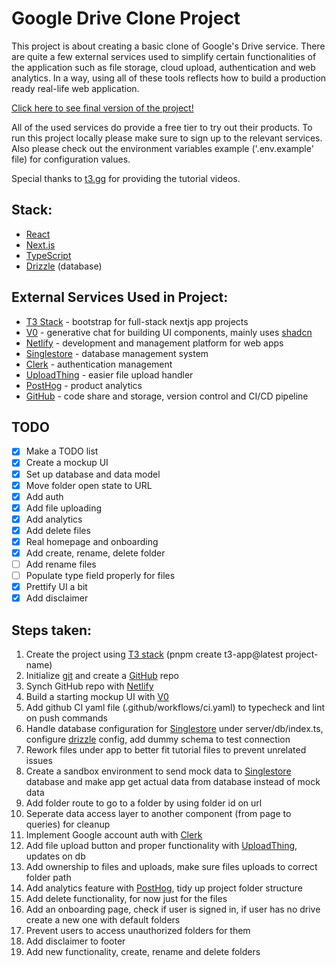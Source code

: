 # Google Drive Clone Project
This project is about creating a basic clone of Google's Drive service. There are quite a few external services used to simplify certain functionalities of the application such as file storage, cloud upload, authentication and web analytics. In a way, using all of these tools reflects how to build a production ready real-life web application.

[Click here to see final version of the project!](https://drive-tutorial-furkankovan.netlify.app/)

All of the used services do provide a free tier to try out their products. To run this project locally please make sure to sign up to the relevant services. Also please check out the environment variables example ('.env.example' file) for configuration values. 

Special thanks to [t3.gg](https://www.youtube.com/@t3dotgg) for providing the tutorial videos.

## Stack:
- [React](https://react.dev/)
- [Next.js](http://nextjs.org/)
- [TypeScript](https://www.typescriptlang.org/)
- [Drizzle](https://orm.drizzle.team/) (database)

## External Services Used in Project:
- [T3 Stack](https://create.t3.gg/) - bootstrap for full-stack nextjs app projects
- [V0](https://v0.dev/) - generative chat for building UI components, mainly uses [shadcn](https://ui.shadcn.com/)
- [Netlify](https://www.netlify.com/) - development and management platform for web apps
- [Singlestore](https://www.singlestore.com/) - database management system
- [Clerk](https://clerk.com/) - authentication management
- [UploadThing](https://uploadthing.com/) - easier file upload handler
- [PostHog](https://posthog.com/) - product analytics
- [GitHub](https://github.com/) - code share and storage, version control and CI/CD pipeline

## TODO
- [x] Make a TODO list
- [x] Create a mockup UI
- [x] Set up database and data model
- [x] Move folder open state to URL
- [x] Add auth
- [x] Add file uploading
- [x] Add analytics
- [x] Add delete files
- [x] Real homepage and onboarding
- [x] Add create, rename, delete folder
- [ ] Add rename files
- [ ] Populate type field properly for files
- [x] Prettify UI a bit
- [x] Add disclaimer

## Steps taken:
1. Create the project using [T3 stack](https://create.t3.gg/) (pnpm create t3-app@latest project-name)
2. Initialize [git](https://git-scm.com/) and create a [GitHub](https://github.com/) repo
3. Synch GitHub repo with [Netlify](https://app.netlify.com/)
4. Build a starting mockup UI with [V0](https://v0.dev/)
5. Add github CI yaml file (.github/workflows/ci.yaml) to typecheck and lint on push commands
6. Handle database configuration for [Singlestore](https://www.singlestore.com/) under server/db/index.ts, configure [drizzle](https://orm.drizzle.team/) config, add dummy schema to test connection
7. Rework files under app to better fit tutorial files to prevent unrelated issues
8. Create a sandbox environment to send mock data to [Singlestore](https://www.singlestore.com/) database and make app get actual data from database instead of mock data
9. Add folder route to go to a folder by using folder id on url
10. Seperate data access layer to another component (from page to queries) for cleanup
11. Implement Google account auth with [Clerk](https://clerk.com/)
12. Add file upload button and proper functionality with [UploadThing](https://uploadthing.com/), updates on db
13. Add ownership to files and uploads, make sure files uploads to correct folder path
14. Add analytics feature with [PostHog](https://posthog.com/), tidy up project folder structure
15. Add delete functionality, for now just for the files
16. Add an onboarding page, check if user is signed in, if user has no drive create a new one with default folders
17. Prevent users to access unauthorized folders for them
18. Add disclaimer to footer
19. Add new functionality, create, rename and delete folders
